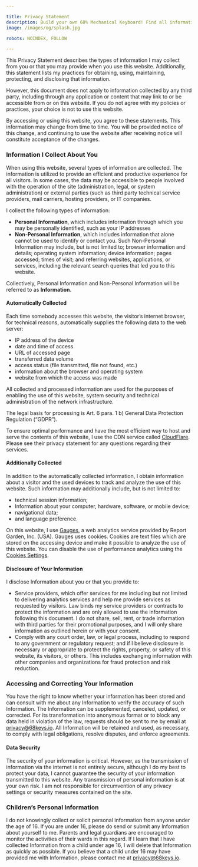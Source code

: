 ```yaml
---

title: Privacy Statement
description: Build your own 68% Mechanical Keyboard! Find all information about the Circuit Board, Aluminium Case, and QMK Firmware. A complete shopping list helps you with ordering all parts, and a detailed guide with photos supports you in building your own keyboard!
image: /images/og/splash.jpg

robots: NOINDEX, FOLLOW

---
```


This Privacy Statement describes the types of information I may collect from you or that you may provide when you use this website. Additionally, this statement lists my practices for obtaining, using, maintaining, protecting, and disclosing that information.

However, this document does not apply to information collected by any third party, including through any application or content that may link to or be accessible from or on this website. If you do not agree with my policies or practices, your choice is not to use this website. 

By accessing or using this website, you agree to these statements. This information may change from time to time. You will be provided notice of this change, and continuing to use the website after receiving notice will constitute acceptance of the changes.

### Information I Collect About You

When using this website, several types of information are collected. The information is utilized to provide an efficient and productive experience for all visitors. In some cases, the data may be accessible to people involved with the operation of the site (administration, legal, or system administration) or external parties (such as third party technical service providers, mail carriers, hosting providers, or IT companies.

I collect the following types of information:

- **Personal Information**, which includes information through which you may be personally identified, such as your IP addresses
- **Non-Personal Information**, which includes information that alone cannot be used to identify or contact you. Such Non-Personal Information may include, but is not limited to; browser information and details; operating system information; device information; pages accessed; times of visit; and referring websites, applications, or services, including the relevant search queries that led you to this website.

Collectively, Personal Information and Non-Personal Information will be referred to as **Information**.

#### Automatically Collected

Each time somebody accesses this website, the visitor’s internet browser, for technical reasons, automatically supplies the following data to the web server:

- IP address of the device
- date and time of access
- URL of accessed page
- transferred data volume
- access status (file transmitted, file not found, etc.)
- information about the browser and operating system
- website from which the access was made

All collected and processed information are used for the purposes of enabling the use of this website, system security and technical administration of the network infrastructure.

The legal basis for processing is Art. 6 para. 1 b) General Data Protection Regulation (“GDPR”).

To ensure optimal performance and have the most efficient way to host and serve the contents of this website, I use the CDN service called [CloudFlare]. Please see their privacy statement for any questions regarding their services.

#### Additionally Collected

In addition to the automatically collected information, I obtain information about a visitor and the used devices to track and analyze the use of this website. Such information may additionally include, but is not limited to:

- technical session information;
- Information about your computer, hardware, software, or mobile device;
- navigational data;
- and language preference.

On this website, I use [Gauges], a web analytics service provided by Report Garden, Inc. (USA). Gauges uses cookies. Cookies are text files which are stored on the accessing device and make it possible to analyze the use of this website. You can disable the use of performance analytics using the [Cookies Settings].

#### Disclosure of Your Information

I disclose Information about you or that you provide to:

- Service providers, which offer services for me including but not limited to delivering analytics services and help me provide services as requested by visitors. Law binds my service providers or contracts to protect the information and are only allowed to use the information following this document. I do not share, sell, rent, or trade information with third parties for their promotional purposes, and I will only share information as outlined herein or with your consent.
- Comply with any court order, law, or legal process, including to respond to any government or regulatory request; and if I believe disclosure is necessary or appropriate to protect the rights, property, or safety of this website, its visitors, or others. This includes exchanging information with other companies and organizations for fraud protection and risk reduction.

### Accessing and Correcting Your Information

You have the right to know whether your information has been stored and can consult with me about any Information to verify the accuracy of such Information. The Information can be supplemented, canceled, updated, or corrected. For its transformation into anonymous format or to block any data held in violation of the law, requests should be sent to me by email at [privacy@68keys.io]. All Information will be retained and used, as necessary, to comply with legal obligations, resolve disputes, and enforce agreements.

#### Data Security

The security of your information is critical. However, as the transmission of information via the internet is not entirely secure, although I do my best to protect your data, I cannot guarantee the security of your information transmitted to this website. Any transmission of personal information is at your own risk. I am not responsible for circumvention of any privacy settings or security measures contained on the site.

### Children’s Personal Information

I do not knowingly collect or solicit personal information from anyone under the age of 16. If you are under 16, please do send or submit any Information about yourself to me. Parents and legal guardians are encouraged to monitor the activities of their wards in this regard. If I learn that I have collected Information from a child under age 16, I will delete that Information as quickly as possible. If you believe that a child under 16 may have provided me with Information, please contact me at [privacy@68keys.io].

[Cookies Policy]: /cookies/policy
[Cookies Settings]: /cookies/settings
[privacy@68keys.io]: mailto:privacy@68keys.io
[CloudFlare]: https://www.cloudflare.com/privacypolicy/
[Gauges]: https://get.gaug.es/privacy